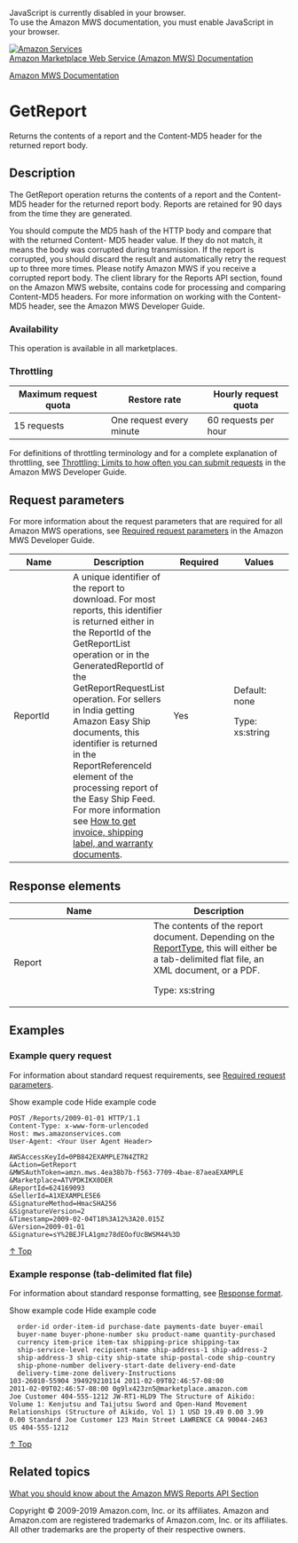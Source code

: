 <div id="MWSDX_noscript">

JavaScript is currently disabled in your browser.  
To use the Amazon MWS documentation, you must enable JavaScript in your
browser.

</div>

<div id="MWSDX_divtop">

[![Amazon
Services](https://images-na.ssl-images-amazon.com/images/G/08/mwsportal/fr_FR/amazonservices.gif
"Amazon Services")](http://services.amazon.fr)  
<span id="MWSDX_titlebar">[Amazon Marketplace Web Service (Amazon MWS)
Documentation](https://developer.amazonservices.fr/gp/mws/docs.html)</span>

</div>

<div id="MWSDX_divbottom">

<div id="MWSDX_divleft">

<div id="MWSDX_toc">

</div>

</div>

<div id="MWSDX_divright">

<div id="MWSDX_content">

<span id="MWSDX_breadcrumbs">[Amazon MWS
Documentation](https://developer.amazonservices.fr/gp/mws/docs.html)</span>

<div id="Reports_GetReport" class="nested0">

# GetReport

<div class="body">

<span class="ph">Returns the contents of a report and the Content-MD5
header for the returned report body.</span>

</div>

<div id="Description" class="topic concept nested1">

## Description

<div class="body conbody">

The
<span id="Description__GetReport" class="keyword apiname">GetReport</span>
operation returns the contents of a report and the Content-MD5 header
for the returned report body. Reports are retained for 90 days from the
time they are generated.

You should compute the MD5 hash of the HTTP body and compare that with
the returned Content- MD5 header value. If they do not match, it means
the body was corrupted during transmission. If the report is corrupted,
you should discard the result and automatically retry the request up to
three more times. Please notify <span class="ph">Amazon MWS</span> if
you receive a corrupted report body. The client library for the Reports
API section, found on the <span class="ph">Amazon MWS</span> website,
contains code for processing and comparing Content-MD5 headers. For more
information on working with the Content-MD5 header, see the
<span class="ph">Amazon MWS Developer Guide</span>.

<div class="section">

### Availability

This operation is available in all marketplaces.

</div>

<div class="section">

### Throttling

<div class="p">

<div class="tablenoborder">

| Maximum request quota | Restore rate             | Hourly request quota |
| --------------------- | ------------------------ | -------------------- |
| 15 requests           | One request every minute | 60 requests per hour |

</div>

<span class="ph">For definitions of throttling terminology and for a
complete explanation of throttling, see [Throttling: Limits to how often
you can submit requests](../dev_guide/DG_Throttling.md) in the
<span class="ph">Amazon MWS Developer Guide</span>.</span>

</div>

</div>

</div>

</div>

<div id="RequestParameters" class="topic reference nested1">

## Request parameters

<div class="body refbody">

<div class="section">

<span class="ph">For more information about the request parameters that
are required for all <span class="ph">Amazon MWS</span> operations, see
[Required request
parameters](../dev_guide/DG_RequiredRequestParameters.md) in the
<span class="ph">Amazon MWS Developer Guide</span>.</span>

</div>

<div class="tablenoborder">

<table>
<colgroup>
<col style="width: 25%" />
<col style="width: 25%" />
<col style="width: 25%" />
<col style="width: 25%" />
</colgroup>
<thead>
<tr class="header">
<th>Name</th>
<th>Description</th>
<th>Required</th>
<th>Values</th>
</tr>
</thead>
<tbody>
<tr class="odd">
<td><span class="keyword parmname">ReportId</span></td>
<td>A unique identifier of the report to download. For most reports, this identifier is returned either in the <span class="keyword parmname">ReportId</span> of the <span class="keyword apiname">GetReportList</span> operation or in the <span class="keyword parmname">GeneratedReportId</span> of the <span class="keyword apiname">GetReportRequestList</span> operation. For sellers in India getting <span class="ph">Amazon Easy Ship</span> documents, this identifier is returned in the <span class="keyword parmname">ReportReferenceId</span> element of the processing report of the Easy Ship Feed. For more information see <a href="../easy_ship/EasyShip_HowToGetEasyShipDocs.md" class="xref">How to get invoice, shipping label, and warranty documents</a>.</td>
<td>Yes</td>
<td>Default: none
<p><span class="ph">Type: xs:string</span></p></td>
</tr>
</tbody>
</table>

</div>

</div>

</div>

<div id="ResponseElements" class="topic reference nested1">

## Response elements

<div class="body refbody">

<div class="tablenoborder">

<table>
<colgroup>
<col style="width: 50%" />
<col style="width: 50%" />
</colgroup>
<thead>
<tr class="header">
<th>Name</th>
<th>Description</th>
</tr>
</thead>
<tbody>
<tr class="odd">
<td><span class="keyword parmname">Report</span></td>
<td>The contents of the report document. Depending on the <a href="Reports_ReportType.md" class="xref" title="An enumeration of the types of reports that can be requested from Amazon MWS.">ReportType</a>, this will either be a tab-delimited flat file, an XML document, or a PDF.
<p><span class="ph">Type: xs:string</span></p></td>
</tr>
</tbody>
</table>

</div>

</div>

</div>

<div id="Examples" class="topic reference nested1">

## Examples

<div class="body refbody">

<div class="section">

### Example query request

<span class="ph">For information about standard request requirements,
see [Required request
parameters](../dev_guide/DG_RequiredRequestParameters.md).</span>

<span class="ph expander"> <span class="keyword parmname xshow">Show
example code</span> <span class="keyword parmname xhide">Hide example
code</span> </span>

<div class="sectiondiv content">

``` pre codeblock
POST /Reports/2009-01-01 HTTP/1.1
Content-Type: x-www-form-urlencoded
Host: mws.amazonservices.com
User-Agent: <Your User Agent Header>

AWSAccessKeyId=0PB842EXAMPLE7N4ZTR2
&Action=GetReport
&MWSAuthToken=amzn.mws.4ea38b7b-f563-7709-4bae-87aeaEXAMPLE
&Marketplace=ATVPDKIKX0DER
&ReportId=624169093
&SellerId=A1XEXAMPLE5E6
&SignatureMethod=HmacSHA256
&SignatureVersion=2
&Timestamp=2009-02-04T18%3A12%3A20.015Z
&Version=2009-01-01
&Signature=sY%2BEJFLA1gmz78dEOofUcBWSM44%3D
```

[↑ Top](#Examples)

</div>

</div>

<div class="section">

### Example response (tab-delimited flat file)

<span class="ph">For information about standard response formatting, see
[Response format](../dev_guide/DG_ResponseFormat.md).</span>

<span class="ph expander"> <span class="keyword parmname xshow">Show
example code</span> <span class="keyword parmname xhide">Hide example
code</span> </span>

<div class="sectiondiv content">

``` pre codeblock
  order-id order-item-id purchase-date payments-date buyer-email 
  buyer-name buyer-phone-number sku product-name quantity-purchased 
  currency item-price item-tax shipping-price shipping-tax 
  ship-service-level recipient-name ship-address-1 ship-address-2 
  ship-address-3 ship-city ship-state ship-postal-code ship-country
  ship-phone-number delivery-start-date delivery-end-date 
  delivery-time-zone delivery-Instructions
103-26010-55904 394929210114 2011-02-09T02:46:57-08:00
2011-02-09T02:46:57-08:00 0g9lx423zn5@marketplace.amazon.com 
Joe Customer 404-555-1212 JW-RT1-HLD9 The Structure of Aikido: 
Volume 1: Kenjutsu and Taijutsu Sword and Open-Hand Movement 
Relationships (Structure of Aikido, Vol 1) 1 USD 19.49 0.00 3.99 
0.00 Standard Joe Customer 123 Main Street LAWRENCE CA 90044-2463 
US 404-555-1212
```

[↑ Top](#Examples)

</div>

</div>

</div>

</div>

<div id="RelatedActions" class="topic nested1">

## Related topics

<div class="body">

[What you should know about the Amazon MWS Reports API
Section](../reports/Reports_Overview.md)

</div>

</div>

</div>

<div id="MWSDX_footer">

Copyright © 2009-2019 Amazon.com, Inc. or its affiliates. Amazon and
Amazon.com are registered trademarks of Amazon.com, Inc. or its
affiliates. All other trademarks are the property of their respective
owners.

</div>

</div>

</div>

<div style="clear: both;">

</div>

</div>
